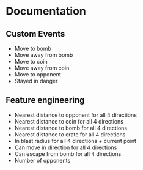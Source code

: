 # Documentation

## Custom Events
- Move to bomb
- Move away from bomb
- Move to coin
- Move away from coin
- Move to opponent
- Stayed in danger

## Feature engineering
- Nearest distance to opponent for all 4 directions
- Nearest distance to coin for all 4 directions
- Nearest distance to bomb for all 4 directions
- Nearest distance to crate for all 4 directions
- In blast radius for all 4 directions + current point
- Can move in direction for all 4 directions
- Can escape from bomb for all 4 directions
- Number of opponents
